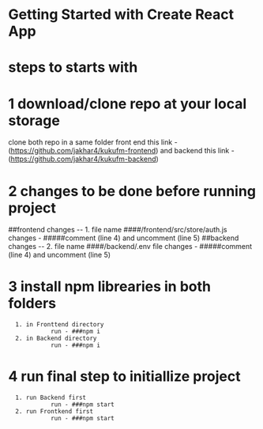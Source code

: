 # Getting Started with Create React App
# steps to starts with 


# 1 download/clone repo at your local storage
clone both repo in a same folder
front end this link - (https://github.com/jakhar4/kukufm-frontend)
and backend this link - (https://github.com/jakhar4/kukufm-backend)


# 2 changes to be done before running project
##frontend changes --
      1. file name ####/frontend/src/store/auth.js   
                changes - #####comment (line 4) and uncomment (line 5)
##backend changes --
      2. file name ####/backend/.env file
                changes - #####comment (line 4) and uncomment (line 5)

# 3 install npm librearies in both folders
      1. in Fronttend directory
                run - ###npm i
      2. in Backend directory
                run - ###npm i

# 4 run final step to initiallize project
      1. run Backend first
                run - ###npm start
      2. run Frontkend first
                run - ###npm start
